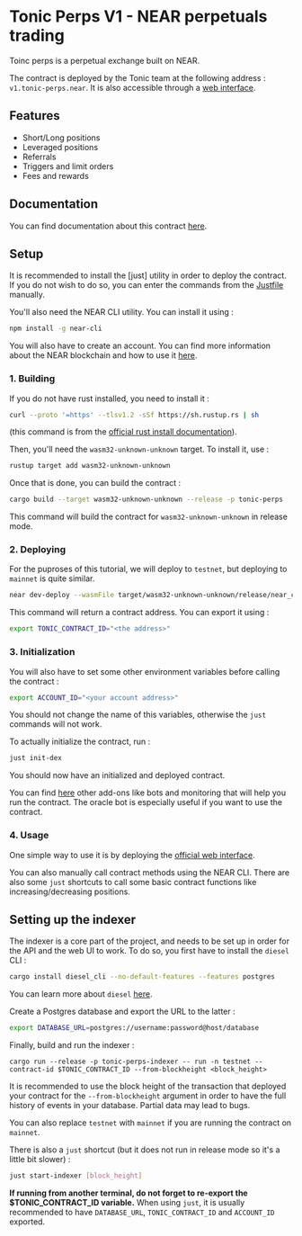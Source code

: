 # Tonic Perps V1 - NEAR perpetuals trading

Toinc perps is a perpetual exchange built on NEAR.

The contract is deployed by the Tonic team at the following address :
`v1.tonic-perps.near`. It is also accessible through a [web
interface](https://perps.tonic.foundation/trade).

## Features

- Short/Long positions
- Leveraged positions
- Referrals
- Triggers and limit orders
- Fees and rewards

## Documentation

You can find documentation about this contract
[here](https://docs.tonic.foundation/developers/perps-reference).

## Setup

It is recommended to install the [just] utility in order to deploy the
contract. If you do not wish to do so, you can enter the commands from the
[Justfile](https://github.com/tonic-foundation/tonic-perps-v1/blob/master/Justfile)
manually.

You'll also need the NEAR CLI utility. You can install it using :

```bash
npm install -g near-cli
```

You will also have to create an account. You can find more information about
the NEAR blockchain and how to use it [here](https://docs.near.org/).

### 1. Building

If you do not have rust installed, you need to install it :

```bash
curl --proto '=https' --tlsv1.2 -sSf https://sh.rustup.rs | sh
```

(this command is from the [official rust install
documentation](https://www.rust-lang.org/learn/get-started)).

Then, you'll need the `wasm32-unknown-unknown` target. To install it, use :

```bash
rustup target add wasm32-unknown-unknown
```

Once that is done, you can build the contract :

```bash
cargo build --target wasm32-unknown-unknown --release -p tonic-perps
```

This command will build the contract for `wasm32-unknown-unknown` in release
mode.

### 2. Deploying

For the puproses of this tutorial, we will deploy to `testnet`, but deploying
to `mainnet` is quite similar.

```bash
near dev-deploy --wasmFile target/wasm32-unknown-unknown/release/near_contract.wasm
```

This command will return a contract address. You can export it using :

```bash
export TONIC_CONTRACT_ID="<the address>"
```

### 3. Initialization

You will also have to set some other environment variables before calling the
contract :

```bash
export ACCOUNT_ID="<your account address>"
```

You should not change the name of this variables, otherwise the `just` commands
will not work.

To actually initialize the contract, run :

```bash
just init-dex
```

You should now have an initialized and deployed contract.

You can find [here](https://github.com/tonic-foundation/tonic-ops) other
add-ons like bots and monitoring that will help you run the contract. The
oracle bot is especially useful if you want to use the contract.

### 4. Usage

One simple way to use it is by deploying the [official web
interface](https://github.com/tonic-foundation/tonic-perps-app).

You can also manually call contract methods using the NEAR CLI. There are also
some `just` shortcuts to call some basic contract functions like
increasing/decreasing positions.

## Setting up the indexer

The indexer is a core part of the project, and needs to be set up in order for
the API and the web UI to work. To do so, you first have to install the
`diesel` CLI :

```bash
cargo install diesel_cli --no-default-features --features postgres
```

You can learn more about `diesel` [here](https://diesel.rs/).

Create a Postgres database and export the URL to the latter :

```bash
export DATABASE_URL=postgres://username:password@host/database
```

Finally, build and run the indexer :

```
cargo run --release -p tonic-perps-indexer -- run -n testnet --contract-id $TONIC_CONTRACT_ID --from-blockheight <block_height>
```

It is recommended to use the block height of the transaction that deployed your
contract for the `--from-blockheight` argument in order to have the full
history of events in your database. Partial data may lead to bugs.

You can also replace `testnet` with `mainnet` if you are running the contract
on `mainnet`.

There is also a `just` shortcut (but it does not run in release mode so it's a
little bit slower) :

```bash
just start-indexer [block_height]
```

**If running from another terminal, do not forget to re-export the
$TONIC_CONTRACT_ID variable.** When using `just`, it is usually recommended to
have `DATABASE_URL`, `TONIC_CONTRACT_ID` and `ACCOUNT_ID` exported.
